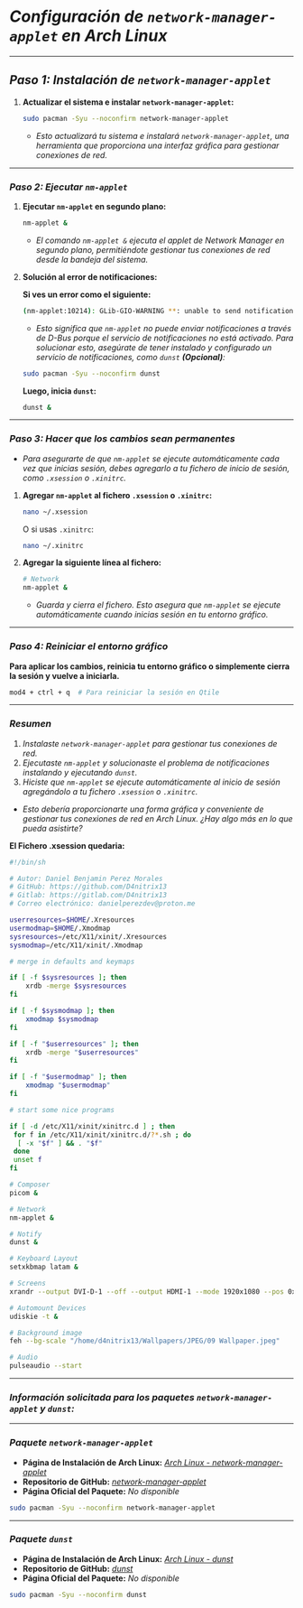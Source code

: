 <!-- Autor: Daniel Benjamin Perez Morales -->
<!-- GitHub: https://github.com/D4nitrix13 -->
<!-- Gitlab: https://gitlab.com/D4nitrix13 -->
<!-- Correo electrónico: danielperezdev@proton.me -->

# ***Configuración de `network-manager-applet` en Arch Linux***

---

## ***Paso 1: Instalación de `network-manager-applet`***

1. **Actualizar el sistema e instalar `network-manager-applet`:**

    ```bash
    sudo pacman -Syu --noconfirm network-manager-applet
    ```

    - *Esto actualizará tu sistema e instalará `network-manager-applet`, una herramienta que proporciona una interfaz gráfica para gestionar conexiones de red.*

---

### ***Paso 2: Ejecutar `nm-applet`***

1. **Ejecutar `nm-applet` en segundo plano:**

    ```bash
    nm-applet &
    ```

    - *El comando `nm-applet &` ejecuta el applet de Network Manager en segundo plano, permitiéndote gestionar tus conexiones de red desde la bandeja del sistema.*

2. **Solución al error de notificaciones:**

    **Si ves un error como el siguiente:**

    ```bash
    (nm-applet:10214): GLib-GIO-WARNING **: unable to send notifications through org.freedesktop.Notifications: GDBus.Error:org.freedesktop.DBus.Error.ServiceUnknown: The name is not activatable
    ```

    - *Esto significa que `nm-applet` no puede enviar notificaciones a través de D-Bus porque el servicio de notificaciones no está activado. Para solucionar esto, asegúrate de tener instalado y configurado un servicio de notificaciones, como `dunst` **(Opcional)**:*

    ```bash
    sudo pacman -Syu --noconfirm dunst
    ```

    **Luego, inicia `dunst`:**

    ```bash
    dunst &
    ```

---

### ***Paso 3: Hacer que los cambios sean permanentes***

- *Para asegurarte de que `nm-applet` se ejecute automáticamente cada vez que inicias sesión, debes agregarlo a tu fichero de inicio de sesión, como `.xsession` o `.xinitrc`.*

1. **Agregar `nm-applet` al fichero `.xsession` o `.xinitrc`:**

    ```bash
    nano ~/.xsession
    ```

    O si usas `.xinitrc`:

    ```bash
    nano ~/.xinitrc
    ```

2. **Agregar la siguiente línea al fichero:**

    ```bash
    # Network
    nm-applet &
    ```

    - *Guarda y cierra el fichero. Esto asegura que `nm-applet` se ejecute automáticamente cuando inicias sesión en tu entorno gráfico.*

---

### ***Paso 4: Reiniciar el entorno gráfico***

**Para aplicar los cambios, reinicia tu entorno gráfico o simplemente cierra la sesión y vuelve a iniciarla.**

```bash
mod4 + ctrl + q  # Para reiniciar la sesión en Qtile
```

---

### ***Resumen***

1. *Instalaste `network-manager-applet` para gestionar tus conexiones de red.*
2. *Ejecutaste `nm-applet` y solucionaste el problema de notificaciones instalando y ejecutando `dunst`.*
3. *Hiciste que `nm-applet` se ejecute automáticamente al inicio de sesión agregándolo a tu fichero `.xsession` o `.xinitrc`.*

- *Esto debería proporcionarte una forma gráfica y conveniente de gestionar tus conexiones de red en Arch Linux. ¿Hay algo más en lo que pueda asistirte?*

**El Fichero .xsession quedaria:**

```bash
#!/bin/sh

# Autor: Daniel Benjamin Perez Morales
# GitHub: https://github.com/D4nitrix13
# Gitlab: https://gitlab.com/D4nitrix13
# Correo electrónico: danielperezdev@proton.me 

userresources=$HOME/.Xresources
usermodmap=$HOME/.Xmodmap
sysresources=/etc/X11/xinit/.Xresources
sysmodmap=/etc/X11/xinit/.Xmodmap

# merge in defaults and keymaps

if [ -f $sysresources ]; then
    xrdb -merge $sysresources
fi

if [ -f $sysmodmap ]; then
    xmodmap $sysmodmap
fi

if [ -f "$userresources" ]; then
    xrdb -merge "$userresources"
fi

if [ -f "$usermodmap" ]; then
    xmodmap "$usermodmap"
fi

# start some nice programs

if [ -d /etc/X11/xinit/xinitrc.d ] ; then
 for f in /etc/X11/xinit/xinitrc.d/?*.sh ; do
  [ -x "$f" ] && . "$f"
 done
 unset f
fi

# Composer
picom &

# Network
nm-applet &

# Notify
dunst &

# Keyboard Layout
setxkbmap latam &

# Screens
xrandr --output DVI-D-1 --off --output HDMI-1 --mode 1920x1080 --pos 0x0 --rotate normal --output DP-1 --off --output HDMI-2 --off

# Automount Devices
udiskie -t &

# Background image
feh --bg-scale "/home/d4nitrix13/Wallpapers/JPEG/09 Wallpaper.jpeg"

# Audio
pulseaudio --start
```

---

### ***Información solicitada para los paquetes `network-manager-applet` y `dunst`:***

---

### ***Paquete `network-manager-applet`***

- **Página de Instalación de Arch Linux:** *[Arch Linux - network-manager-applet](https://archlinux.org/packages/extra/x86_64/network-manager-applet/ "https://archlinux.org/packages/extra/x86_64/network-manager-applet/")*
- **Repositorio de GitHub:** *[network-manager-applet](https://github.com/pavlix/nm-applet "https://github.com/pavlix/nm-applet")*
- **Página Oficial del Paquete:** *No disponible*

```bash
sudo pacman -Syu --noconfirm network-manager-applet
```

---

### ***Paquete `dunst`***

- **Página de Instalación de Arch Linux:** *[Arch Linux - dunst](https://archlinux.org/packages/extra/x86_64/dunst/ "https://archlinux.org/packages/extra/x86_64/dunst/")*
- **Repositorio de GitHub:** *[dunst](https://github.com/dunst-project/dunst "https://github.com/dunst-project/dunst")*
- **Página Oficial del Paquete:** *No disponible*

```bash
sudo pacman -Syu --noconfirm dunst
```
